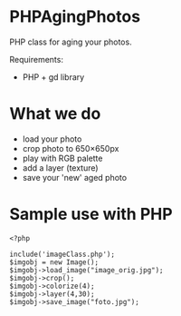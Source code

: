 PHPAgingPhotos
==============

PHP class for aging your photos.

Requirements:
- PHP + gd library


What we do
==========

- load your photo
- crop photo to 650×650px
- play with RGB palette 
- add a layer (texture)
- save your 'new' aged photo

Sample use with PHP
========

```
<?php

include('imageClass.php');
$imgobj = new Image();
$imgobj->load_image("image_orig.jpg");
$imgobj->crop();
$imgobj->colorize(4);
$imgobj->layer(4,30);
$imgobj->save_image("foto.jpg");
```
